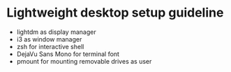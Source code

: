 # Lightweight desktop setup guideline

* lightdm as display manager
* i3 as window manager
* zsh for interactive shell 
* DejaVu Sans Mono for terminal font
* pmount for mounting removable drives as user

